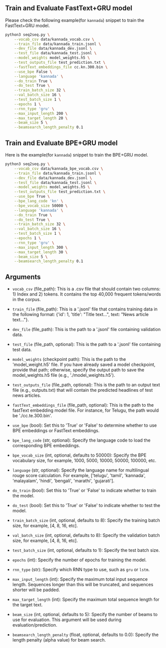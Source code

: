 ## Train and Evaluate FastText+GRU model

Please check the following example(for `kannada`) snippet to train the FastText+GRU model.

```bash
python3 seq2seq.py \
    --vocab_csv data/kannada_vocab.csv \
    --train_file data/kannada_train.jsonl \
    --dev_file data/kannada_dev.jsonl \
    --test_file data/kannada_test.jsonl \
    --model_weights model_weights.h5 \
    --test_outputs_file test_prediction.txt \
    --fastText_embeddings_file cc.kn.300.bin \
    --use_bpe False \
    --language 'kannada' \
    --do_train True \
    --do_test True \
    --train_batch_size 32 \
    --val_batch_size 16 \
    --test_batch_size 1 \
    --epochs 1 \
    --rnn_type 'gru' \
    --max_input_length 200 \
    --max_target_length 20 \
    --beam_size 5 \
    --beamsearch_length_penalty 0.1

```
## Train and Evaluate BPE+GRU model

Here is the example(for `kannada`) snippet to train the BPE+GRU model.

```bash
python3 seq2seq.py \
    --vocab_csv data/kannada_bpe_vocab.csv \
    --train_file data/kannada_train.jsonl \
    --dev_file data/kannada_dev.jsonl \
    --test_file data/kannada_test.jsonl \
    --model_weights model_weights.h5 \
    --test_outputs_file test_prediction.txt \
    --use_bpe True \
    --bpe_lang_code 'kn' \
    --bpe_vocab_size 50000 \
    --language 'kannada' \
    --do_train True \
    --do_test True \
    --train_batch_size 32 \
    --val_batch_size 16 \
    --test_batch_size 1 \
    --epochs 1 \
    --rnn_type 'gru' \
    --max_input_length 300 \
    --max_target_length 30 \
    --beam_size 5 \
    --beamsearch_length_penalty 0.1

```

## Arguments

- `vocab_csv` (file_path): This is a .csv file that should contain two columns: 1) Index and 2) tokens. It contains the top 40,000 frequent tokens/words in the corpus.

- `train_file` (file_path): This is a '.jsonl' file that contains training data in the following format: {'id': 1, 'title': "Title text...", text: "News article text..."}.

- `dev_file` (file_path): This is the path to a '.jsonl' file containing validation data.

- `test_file` (file_path, optional): This is the path to a '.jsonl' file containing test data.

- `model_weights` (checkpoint path): This is the path to the 'model_weight.h5' file. If you have already saved a model checkpoint, provide that path; otherwise, specify the output path to save the model_weights.h5 file (e.g., './model_weights.h5').

- `test_outputs_file` (file_path, optional): This is the path to an output text file (e.g., outputs.txt) that will contain the predicted headlines of test news articles.

- `fastText_embeddings_file` (file_path, optional): This is the path to the fastText embedding model file. For instance, for Telugu, the path would be './cc.te.300.bin'.

- `use_bpe` (bool): Set this to 'True' or 'False' to determine whether to use BPE embeddings or FastText embeddings.

- `bpe_lang_code` (str, optional): Specify the language code to load the corresponding BPE embeddings.

- `bpe_vocab_size` (int, optional, defaults to 50000): Specify the BPE vocabulary size, for example, 1000, 5000, 10000, 50000, 100000, etc.

- `language` (str, optional): Specify the language name for multilingual rouge score calculation. For example, ['telugu', 'tamil', 'kannada', 'malayalam', 'hindi', 'bengali', 'marathi', 'gujarati'].

- `do_train` (bool): Set this to 'True' or 'False' to indicate whether to train the model.

- `do_test` (bool): Set this to 'True' or 'False' to indicate whether to test the model.

- `train_batch_size` (int, optional, defaults to 8): Specify the training batch size, for example, [4, 8, 16, etc].

- `val_batch_size` (int, optional, defaults to 8): Specify the validation batch size, for example, [4, 8, 16, etc].

- `test_batch_size` (int, optional, defaults to 1): Specify the test batch size.

- `epochs` (int): Specify the number of epochs for training the model.

- `rnn_type` (str): Specify which RNN type to use, such as `gru` or `lstm`.

- `max_input_length` (int): Specify the maximum total input sequence length. Sequences longer than this will be truncated, and sequences shorter will be padded.

- `max_target_length` (int): Specify the maximum total sequence length for the target text.

- `beam_size` (int, optional, defaults to 5): Specify the number of beams to use for evaluation. This argument will be used during evaluation/prediction.

- `beamsearch_length_penalty` (float, optional, defaults to 0.0): Specify the length penalty (alpha value) for beam search.
